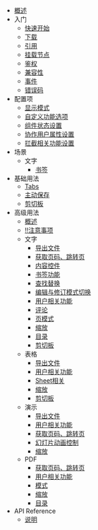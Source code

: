 * [概述](/README.md)
* 入门
  * [快速开始](/base/quick-start.md)
  * [下载](/base/download.md)
  * [引用](/base/import.md)
  * [挂载节点](/base/mount.md)
  * [鉴权](/base/auth.md)
  * [兼容性](/base/compatibility.md)
  * [事件](/base/event.md)
  * [错误码](/base/error.md)
* 配置项
  * [显示模式](/custom/mode.md)
  * [自定义功能选项](/custom/options.md)
  * [组件状态设置](/custom/component-state.md)
  * [协作用户属性设置](/custom/cooper-user.md)
  * [拦截相关功能设置](/custom/intercept.md)
* 场景
  * 文字
    * [书签](/scenes/word/bookmark.md)
* 基础用法
  * [Tabs](/base/tabs.md)
  * [主动保存](/base/save.md)
  * [剪切板](/base/clipboard.md)
* 高级用法
  * [概述](/advance/index.md)
  * [!!注意事项](/advance/warn.md)
  * 文字
    * [导出文件](/advance/word/export.md)
    * [获取页码、跳转页](/advance/word/page.md)
    * [内容控件](/advance/word/content.md)
    * [书签功能](/advance/word/bookmark.md)
    * [查找替换](/advance/word/text.md)
    * [编辑与修订模式切换](/advance/word/edit_status.md)
    * [用户相关功能](/advance/word/user.md)
    * [评论](/advance/word/comment.md)
    * [页模式](/advance/word/page_mode.md)
    * [缩放](/advance/word/zoom.md)
    * [目录](/advance/word/docMap.md)
    * [剪切板](/advance/word/clipboard.md)
  * 表格
    * [导出文件](/advance/excel/export.md)
    * [用户相关功能](/advance/excel/user.md)
    * [Sheet相关](/advance/excel/sheet.md)
    * [缩放](/advance/excel/zoom.md)
    * [剪切板](/advance/excel/clipboard.md)
  * 演示
    * [导出文件](/advance/ppt/export.md)
    * [用户相关功能](/advance/ppt/user.md)
    * [获取页码、跳转页](/advance/ppt/page.md)
    * [幻灯片动画控制](/advance/ppt/annimation.md)
    * [缩放](/advance/ppt/zoom.md)
  * PDF
    * [获取页码、跳转页](/advance/pdf/page.md)
    * [用户相关功能](/advance/pdf/user.md)
    * [模式](/advance/pdf/mode.md)
    * [缩放](/advance/pdf/zoom.md)
    * [目录](/advance/pdf/docMap.md)
* API Reference
  * [说明](/api/index.md)
